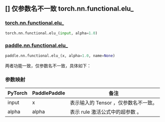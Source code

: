 ## [] 仅参数名不一致 torch.nn.functional.elu_

### [torch.nn.functional.elu_](https://www.paddlepaddle.org.cn/documentation/docs/zh/api/paddle/nn/functional/elu__cn.html)

```python
torch.nn.functional.elu_(input, alpha=1.0)
```

### [paddle.nn.functional.elu_](https://www.paddlepaddle.org.cn/documentation/docs/zh/api/paddle/nn/functional/relu__cn.html)

```python
paddle.nn.functional.elu_(x, alpha=1.0, name=None)
```

两者功能一致，仅参数名不一致，具体如下：
### 参数映射
| PyTorch       | PaddlePaddle | 备注                                                   |
| ------------- | ------------ | ------------------------------------------------------ |
| input           | x           | 表示输入的 Tensor ，仅参数名不一致。               |
| alpha           | alpha           | 表示 rule 激活公式中的超参数 。               |
